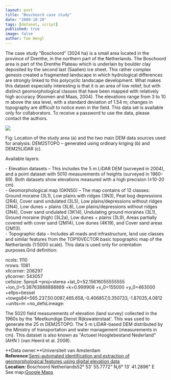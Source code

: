 ```yaml
---
layout: post
title: "Boschoord case study"
date: "2009-10-20"
tags: [dataset, script]
published: true
image: false
author: Tom Hengl
---
```


The case study "Boschoord" (3024 ha) is a small area located in the province of Drenthe, in the northern part of the Netherlands. The Boschoord area is part of the Drenthe Plateau which is underlain by boulder clay deposited by the second last (Saalien) ice sheet. This rather complex genesis created a fragmented landscape in which hydrological differences are strongly linked to this polycyclic landscape development. What makes this dataset especially interesting is that it is an area of low relief, but with distinct geomorphological classes that have been mapped with relatively high accuracy (Koomen and Maas, 2004). The elevations range from 3 to 10 m above the sea level, with a standard deviation of 1.54 m; changes in topography are difficult to notice even in the field. This data set is available only for collaborators. To receive a password to use the data, please contact the authors.

![]({{site.baseurl}}/uploads/img/data/Fig_boschoord_location.jpg)

Fig: Location of the study area (a) and the two main DEM data sources used for analysis: DEM25TOPO – generated using ordinary kriging (b) and DEM25LIDAR (c).

Available layers:

\- Elevation datasets – This includes the 5 m LiDAR DEM (surveyed in 2004), and a point dataset with 5010 measurements of heights (surveyed in 1960-69). Both datasets show elevations measured with a high precision (±10-20 cm).  
\- Geomorphological map (GKN50) – The map contains of 12 classes: Ground moraine (3L1), Low plains with ridges (3N3), Peat bog depressions (2R4), Cover sand undulated (3L5), Low plains/depressions without ridges (3N4), Low dunes + plains (3L8), Low plains/depressions without ridges (3N4), Cover sand undulated (3K14), Undulating ground moraines (3L1), Ground moraine (high) (3L2a), Low dunes + plains (3L9), Areas partially covered with cover sand (2M14), Low dunes (4K19), and Cover sand areas (2M13).  
\- Topographic data – Includes all roads and infrastructure, land use classes and similar features from the TOP10VECTOR basic topographic map of the Netherlands (1:5000 scale). This data is used only for orientation purposes.Grid definition:

ncols: 1110  
nrows: 1081  
xllcorner: 208297  
yllcorner: 543057  
cellsize: 5proj4:+proj=sterea +lat\_0=52.15616055555555 +lon\_0=5.38763888888889 +k=0.999908 +x\_0=155000 +y\_0=463000 +ellps=bessel +towgs84=565.237,50.0087,465.658,-0.406857,0.350733,-1.87035,4.0812 +units=m +no\_defsLineage:

The 5020 field measurements of elevation (land survey) collected in the 1960s by the 'Meetkundige Dienst Rijkswaterstaat'. This was used to generate the 25 m DEM25TOPO. The 5 m LiDAR-based DEM distributed by the Ministry of transportation and water management (measurements in cm). This dataset is also known as "Actueel Hoogtebestand Nederland" (AHN ) (van Heerd et al. 2008).

**Data owner:**Universiteit van Amsterdam  
**Reference**:[Semi-automated identification and extraction of geomorphological features using digital elevation data](https://doi.org/10.1016/B978-0-444-53446-0.00010-0)  
**Location:** Boschoord
Netherlands52° 53' 55.7772" N,6° 13' 41.2896" E  
See map:[Google Maps](http://maps.google.nl/?q=%2C+Boschoord%2C+%2C+nl)


